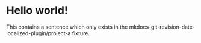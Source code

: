 # Hello world!

This contains a sentence which only exists in the mkdocs-git-revision-date-localized-plugin/project-a fixture.
